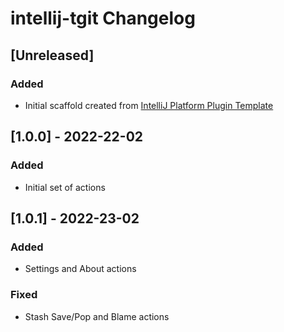 <!-- Keep a Changelog guide -> https://keepachangelog.com -->

# intellij-tgit Changelog

## [Unreleased]
### Added
- Initial scaffold created from [IntelliJ Platform Plugin Template](https://github.com/JetBrains/intellij-platform-plugin-template)

## [1.0.0] - 2022-22-02

### Added

- Initial set of actions

## [1.0.1] - 2022-23-02

### Added

- Settings and About actions

### Fixed

- Stash Save/Pop and Blame actions